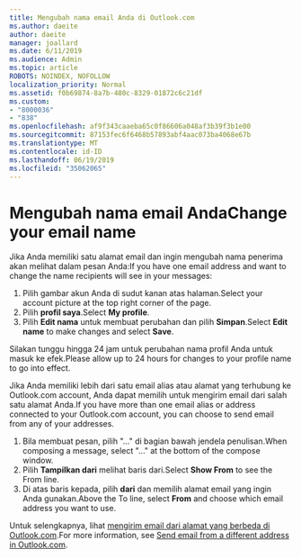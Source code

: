 ```yaml
---
title: Mengubah nama email Anda di Outlook.com
ms.author: daeite
author: daeite
manager: joallard
ms.date: 6/11/2019
ms.audience: Admin
ms.topic: article
ROBOTS: NOINDEX, NOFOLLOW
localization_priority: Normal
ms.assetid: f0b69874-8a7b-480c-8329-01872c6c21df
ms.custom:
- "8000036"
- "838"
ms.openlocfilehash: af9f343caaeba65c0f86606a048af3b39f3b1e00
ms.sourcegitcommit: 87153fec6f6468b57893abf4aac073ba4068e67b
ms.translationtype: MT
ms.contentlocale: id-ID
ms.lasthandoff: 06/19/2019
ms.locfileid: "35062065"
---
```

# <a name="change-your-email-name"></a><span data-ttu-id="21af6-102">Mengubah nama email Anda</span><span class="sxs-lookup"><span data-stu-id="21af6-102">Change your email name</span></span>

<span data-ttu-id="21af6-103">Jika Anda memiliki satu alamat email dan ingin mengubah nama penerima akan melihat dalam pesan Anda:</span><span class="sxs-lookup"><span data-stu-id="21af6-103">If you have one email address and want to change the name recipients will see in your messages:</span></span>
  
1. <span data-ttu-id="21af6-104">Pilih gambar akun Anda di sudut kanan atas halaman.</span><span class="sxs-lookup"><span data-stu-id="21af6-104">Select your account picture at the top right corner of the page.</span></span>
2. <span data-ttu-id="21af6-105">Pilih **profil saya**.</span><span class="sxs-lookup"><span data-stu-id="21af6-105">Select **My profile**.</span></span>
3. <span data-ttu-id="21af6-106">Pilih **Edit nama** untuk membuat perubahan dan pilih **Simpan**.</span><span class="sxs-lookup"><span data-stu-id="21af6-106">Select **Edit name** to make changes and select **Save**.</span></span>

<span data-ttu-id="21af6-107">Silakan tunggu hingga 24 jam untuk perubahan nama profil Anda untuk masuk ke efek.</span><span class="sxs-lookup"><span data-stu-id="21af6-107">Please allow up to 24 hours for changes to your profile name to go into effect.</span></span>
  
<span data-ttu-id="21af6-108">Jika Anda memiliki lebih dari satu email alias atau alamat yang terhubung ke Outlook.com account, Anda dapat memilih untuk mengirim email dari salah satu alamat Anda.</span><span class="sxs-lookup"><span data-stu-id="21af6-108">If you have more than one email alias or address connected to your Outlook.com account, you can choose to send email from any of your addresses.</span></span>
  
1. <span data-ttu-id="21af6-109">Bila membuat pesan, pilih "..." di bagian bawah jendela penulisan.</span><span class="sxs-lookup"><span data-stu-id="21af6-109">When composing a message, select "..." at the bottom of the compose window.</span></span>
1. <span data-ttu-id="21af6-110">Pilih **Tampilkan dari** melihat baris dari.</span><span class="sxs-lookup"><span data-stu-id="21af6-110">Select **Show From** to see the From line.</span></span>
1. <span data-ttu-id="21af6-111">Di atas baris kepada, pilih **dari** dan memilih alamat email yang ingin Anda gunakan.</span><span class="sxs-lookup"><span data-stu-id="21af6-111">Above the To line, select **From** and choose which email address you want to use.</span></span>

<span data-ttu-id="21af6-112">Untuk selengkapnya, lihat [mengirim email dari alamat yang berbeda di Outlook.com](https://go.microsoft.com/fwlink/p/?linkid=2001701&amp;clcid=0x409).</span><span class="sxs-lookup"><span data-stu-id="21af6-112">For more information, see [Send email from a different address in Outlook.com](https://go.microsoft.com/fwlink/p/?linkid=2001701&amp;clcid=0x409).</span></span>